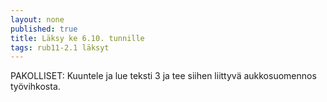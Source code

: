 ```yaml
---
layout: none
published: true
title: Läksy ke 6.10. tunnille
tags: rub11-2.1 läksyt
---
```

PAKOLLISET:
Kuuntele ja lue teksti 3 ja tee siihen liittyvä aukkosuomennos työvihkosta.
